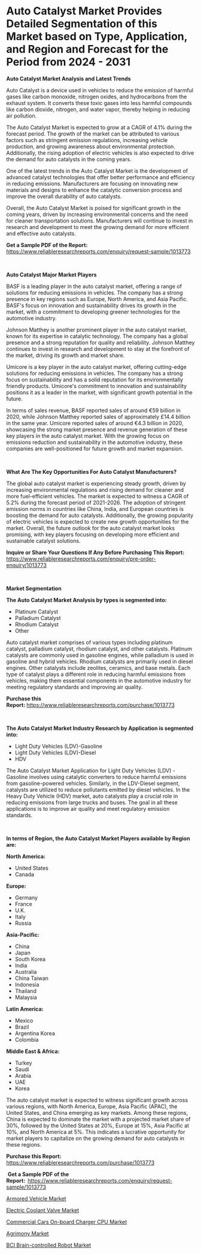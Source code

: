 <p><h1>Auto Catalyst Market Provides Detailed Segmentation of this Market based on Type, Application, and Region and Forecast for the Period from 2024 - 2031</h1></p><p><strong>Auto Catalyst Market Analysis and Latest Trends</strong></p>
<p><p>Auto Catalyst is a device used in vehicles to reduce the emission of harmful gases like carbon monoxide, nitrogen oxides, and hydrocarbons from the exhaust system. It converts these toxic gases into less harmful compounds like carbon dioxide, nitrogen, and water vapor, thereby helping in reducing air pollution.</p><p>The Auto Catalyst Market is expected to grow at a CAGR of 4.1% during the forecast period. The growth of the market can be attributed to various factors such as stringent emission regulations, increasing vehicle production, and growing awareness about environmental protection. Additionally, the rising adoption of electric vehicles is also expected to drive the demand for auto catalysts in the coming years.</p><p>One of the latest trends in the Auto Catalyst Market is the development of advanced catalyst technologies that offer better performance and efficiency in reducing emissions. Manufacturers are focusing on innovating new materials and designs to enhance the catalytic conversion process and improve the overall durability of auto catalysts.</p><p>Overall, the Auto Catalyst Market is poised for significant growth in the coming years, driven by increasing environmental concerns and the need for cleaner transportation solutions. Manufacturers will continue to invest in research and development to meet the growing demand for more efficient and effective auto catalysts.</p></p>
<p><strong>Get a Sample PDF of the Report:&nbsp;</strong> <a href="https://www.reliableresearchreports.com/enquiry/request-sample/1013773">https://www.reliableresearchreports.com/enquiry/request-sample/1013773</a></p>
<p>&nbsp;</p>
<p><strong>Auto Catalyst Major Market Players</strong></p>
<p><p>BASF is a leading player in the auto catalyst market, offering a range of solutions for reducing emissions in vehicles. The company has a strong presence in key regions such as Europe, North America, and Asia Pacific. BASF's focus on innovation and sustainability drives its growth in the market, with a commitment to developing greener technologies for the automotive industry.</p><p>Johnson Matthey is another prominent player in the auto catalyst market, known for its expertise in catalytic technology. The company has a global presence and a strong reputation for quality and reliability. Johnson Matthey continues to invest in research and development to stay at the forefront of the market, driving its growth and market share.</p><p>Umicore is a key player in the auto catalyst market, offering cutting-edge solutions for reducing emissions in vehicles. The company has a strong focus on sustainability and has a solid reputation for its environmentally friendly products. Umicore's commitment to innovation and sustainability positions it as a leader in the market, with significant growth potential in the future.</p><p>In terms of sales revenue, BASF reported sales of around €59 billion in 2020, while Johnson Matthey reported sales of approximately £14.4 billion in the same year. Umicore reported sales of around €4.3 billion in 2020, showcasing the strong market presence and revenue generation of these key players in the auto catalyst market. With the growing focus on emissions reduction and sustainability in the automotive industry, these companies are well-positioned for future growth and market expansion.</p></p>
<p>&nbsp;</p>
<p><strong>What Are The Key Opportunities For Auto Catalyst Manufacturers?</strong></p>
<p><p>The global auto catalyst market is experiencing steady growth, driven by increasing environmental regulations and rising demand for cleaner and more fuel-efficient vehicles. The market is expected to witness a CAGR of 5.2% during the forecast period of 2021-2026. The adoption of stringent emission norms in countries like China, India, and European countries is boosting the demand for auto catalysts. Additionally, the growing popularity of electric vehicles is expected to create new growth opportunities for the market. Overall, the future outlook for the auto catalyst market looks promising, with key players focusing on developing more efficient and sustainable catalyst solutions.</p></p>
<p><strong>Inquire or Share Your Questions If Any Before Purchasing This Report:</strong> <a href="https://www.reliableresearchreports.com/enquiry/pre-order-enquiry/1013773">https://www.reliableresearchreports.com/enquiry/pre-order-enquiry/1013773</a></p>
<p>&nbsp;</p>
<p><strong>Market Segmentation</strong></p>
<p><strong>The Auto Catalyst Market Analysis by types is segmented into:</strong></p>
<p><ul><li>Platinum Catalyst</li><li>Palladium Catalyst</li><li>Rhodium Catalyst</li><li>Other</li></ul></p>
<p><p>Auto catalyst market comprises of various types including platinum catalyst, palladium catalyst, rhodium catalyst, and other catalysts. Platinum catalysts are commonly used in gasoline engines, while palladium is used in gasoline and hybrid vehicles. Rhodium catalysts are primarily used in diesel engines. Other catalysts include zeolites, ceramics, and base metals. Each type of catalyst plays a different role in reducing harmful emissions from vehicles, making them essential components in the automotive industry for meeting regulatory standards and improving air quality.</p></p>
<p><strong>Purchase this Report:&nbsp;</strong><a href="https://www.reliableresearchreports.com/purchase/1013773">https://www.reliableresearchreports.com/purchase/1013773</a></p>
<p>&nbsp;</p>
<p><strong>The Auto Catalyst Market Industry Research by Application is segmented into:</strong></p>
<p><ul><li>Light Duty Vehicles (LDV)-Gasoline</li><li>Light Duty Vehicles (LDV)-Diesel</li><li>HDV</li></ul></p>
<p><p>The Auto Catalyst Market Application for Light Duty Vehicles (LDV) - Gasoline involves using catalytic converters to reduce harmful emissions from gasoline-powered vehicles. Similarly, in the LDV-Diesel segment, catalysts are utilized to reduce pollutants emitted by diesel vehicles. In the Heavy Duty Vehicle (HDV) market, auto catalysts play a crucial role in reducing emissions from large trucks and buses. The goal in all these applications is to improve air quality and meet regulatory emission standards.</p></p>
<p>&nbsp;</p>
<p><strong>In terms of Region, the Auto Catalyst Market Players available by Region are:</strong></p>
<p>
    <p> <strong> North America: </strong>
        <ul>
            <li>United States</li>
            <li>Canada</li>
        </ul>
        </p> 
    <p> <strong> Europe: </strong>
        <ul>
            <li>Germany</li>
            <li>France</li>
            <li>U.K.</li>
            <li>Italy</li>
            <li>Russia</li>
        </ul>
        </p> 
    <p> <strong> Asia-Pacific: </strong>
        <ul>
            <li>China</li>
            <li>Japan</li>
            <li>South Korea</li>
            <li>India</li>
            <li>Australia</li>
            <li>China Taiwan</li>
            <li>Indonesia</li>
            <li>Thailand</li>
            <li>Malaysia</li>
        </ul>
        </p> 
    <p> <strong> Latin America: </strong>
        <ul>
            <li>Mexico</li>
            <li>Brazil</li>
            <li>Argentina Korea</li>
            <li>Colombia</li>
        </ul>
        </p> 
    <p> <strong> Middle East & Africa: </strong>
        <ul>
            <li>Turkey</li>
            <li>Saudi</li>
            <li>Arabia</li>
            <li>UAE</li>
            <li>Korea</li>
        </ul>
    </p>
    </p>
<p><p>The auto catalyst market is expected to witness significant growth across various regions, with North America, Europe, Asia Pacific (APAC), the United States, and China emerging as key markets. Among these regions, China is expected to dominate the market with a projected market share of 30%, followed by the United States at 20%, Europe at 15%, Asia Pacific at 10%, and North America at 5%. This indicates a lucrative opportunity for market players to capitalize on the growing demand for auto catalysts in these regions.</p></p>
<p><strong>Purchase this Report: </strong><a href="https://www.reliableresearchreports.com/purchase/1013773">https://www.reliableresearchreports.com/purchase/1013773</a></p>
<p>&nbsp;<strong>Get a Sample PDF of the Report:&nbsp;&nbsp;</strong><a href="https://www.reliableresearchreports.com/enquiry/request-sample/1013773">https://www.reliableresearchreports.com/enquiry/request-sample/1013773</a></p>
<p><strong></strong></p>
<p><p><a href="https://github.com/okotobwrhuteie/Market-Research-Report-List-1/blob/main/armored-vehicle-market.md">Armored Vehicle Market</a></p><p><a href="https://github.com/myacatherineblakecaczo9vcsw/Market-Research-Report-List-1/blob/main/electric-coolant-valve-market.md">Electric Coolant Valve Market</a></p><p><a href="https://flame-sidecar-702.notion.site/Commercial-Cars-On-board-Charger-CPU-Market-Growth-Market-Trends-COVID-19-Impact-and-Forecasts-fo-5e9aea2cb8254faca10649425be3ff3f">Commercial Cars On-board Charger CPU Market</a></p><p><a href="https://issuu.com/reportprime-2/docs/agrimony-market-size-2030.pptx">Agrimony Market</a></p><p><a href="https://issuu.com/reportprime-2/docs/bci-brain-controlled-robot-market-size-2030.pptx">BCI Brain-controlled Robot Market</a></p></p>